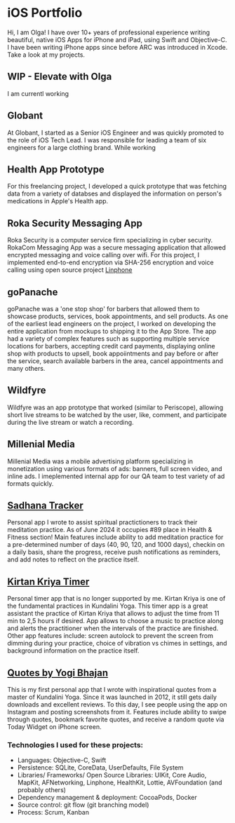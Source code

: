 # iOS Portfolio
Hi, I am Olga! I have over 10+ years of professional experience writing beautiful, native iOS Apps for iPhone and iPad, using Swift and Objective-C. I have been writing iPhone apps since before ARC was introduced in Xcode. Take a look at my projects.

## WIP - Elevate with Olga
I am currentl working 

## Globant
At Globant, I started as a Senior iOS Engineer and was quickly promoted to the role of iOS Tech Lead. I was responsible for leading a team of six engineers for a large clothing brand. While working

## Health App Prototype
For this freelancing project, I developed a quick prototype that was fetching data from a variety of databses and displayed the information on person's medications in Apple's Health app. 

## Roka Security Messaging App
Roka Security is a computer service firm specializing in cyber security. RokaCom Messaging App was a secure messaging application that allowed encrypted messaging and voice calling over wifi. For this project, I implemented end-to-end encryption via SHA-256 encryption and voice calling using open source project [Linphone](https://www.linphone.org/)

## goPanache
goPanache was a 'one stop shop' for barbers that allowed them to showcase products, services, book appointments, and sell products. As one of the earliest lead engineers on the project, I worked on developing the entire application from mockups to shipping it to the App Store. The app had a variety of complex features such as supporting multiple service locations for barbers, accepting credit card payments, displaying online shop with products to upsell, book appoiintments and pay before or after the service, search available barbers in the area, cancel appointments and many others.

## Wildfyre
Wildfyre was an app prototype that worked (similar to Periscope), allowing short live streams to be watched by the user, like, comment, and participate during the live stream or watch a recording.

## Millenial Media
Millenial Media was a mobile advertising platform specializing in monetization using various formats of ads: banners, full screen video, and inline ads. I imeplemented internal app for our QA team to test variety of ad formats quickly. 

## [Sadhana Tracker](https://apps.apple.com/us/app/sadhana-tracker/id898291229)
Personal app I wrote to assist spiritual practictioners to track their meditation practice. As of June 2024 it occupies #89 place in Health & Fitness section! Main features include ability to add meditation practice for a pre-determined number of days (40, 90, 120, and 1000 days), checkin on a daily basis, share the progress, receive push notifications as reminders, and add notes to reflect on the practice itself. 

## [Kirtan Kriya Timer](https://apps.apple.com/us/app/kirtan-kriya-timer/id702713305)
Personal timer app that is no longer supported by me. Kirtan Kriya is one of the fundamental practices in Kundalini Yoga. This timer app is a great assistant the practice of Kirtan Kriya that allows to adjust the time from 11 min to 2,5 hours if desired. App allows to choose a music to practice along and alerts the practitioner when the intervals of the practice are finished. Other app features include: screen autolock to prevent the screen from dimming during your practice, choice of vibration vs chimes in settings, and background information on the practice itself.

## [Quotes by Yogi Bhajan](https://apps.apple.com/us/app/quotes-by-yogi-bhajan/id557492358)
This is my first personal app that I wrote with inspirational quotes from a master of Kundalini Yoga. Since it was launched in 2012, it still gets daily downloads and excellent reviews. To this day, I see people using the app on Instagram and posting screenshots from it. Features include ability to swipe through quotes, bookmark favorite quotes, and receive a random quote via Today Widget on iPhone screen.

### Technologies I used for these projects:
- Languages: Objective-C, Swift
- Persistence: SQLite, CoreData, UserDefaults, File System
- Libraries/ Frameworks/ Open Source Libraries: UIKit, Core Audio, MapKit, AFNetworking, Linphone, HealthKit, Lottie, AVFoundation (and probably others)
- Dependency management & deployment: CocoaPods, Docker
- Source control: git flow (git branching model)
- Process: Scrum, Kanban

